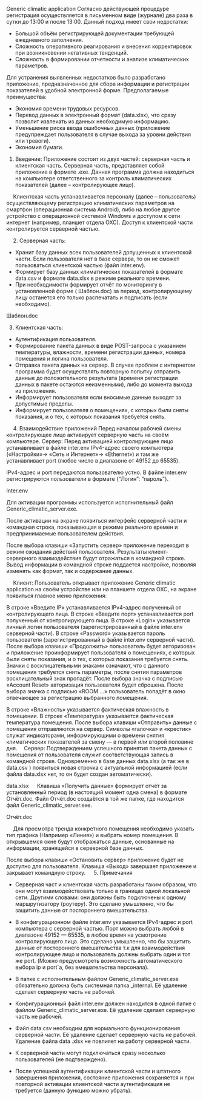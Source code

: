 Generic climatic application
Согласно действующей процедуре регистрация осуществляется в письменном виде (журнале) два раза в сутки до 13:00 и после 13:00. 
Данный подход имеет свои недостатки:
-	Большой объём регистрирующей документации требующей ежедневного заполнения.
-	Сложность оперативного реагирования и внесения корректировок при возникновении негативных тенденций.
-	Сложность в формировании отчетности и анализе климатических параметров.

Для устранения выявленных недостатков было разработано приложение, предназначенное для сбора информации и регистрации показателей в удобной электронной форме.
Предполагаемые преимущества:
-	Экономия времени трудовых ресурсов.
-	Перевод данных в электронный формат (data.xlsx), что сразу позволит извлекать из данных необходимую информацию.
-	Уменьшение риска ввода ошибочных данных (приложение предупреждает пользователя в случае выхода за уровни действия или тревоги).
-	Экономия бумаги.
 
1.	Введение:
Приложение состоит из двух частей: серверная часть и клиентская часть.
Серверная часть, представляет собой приложение в формате .exe. Данная программа должна находиться на компьютере ответственного за контроль климатических показателей (далее – контролирующее лицо). 

 
 
Клиентская часть устанавливается персоналу (далее – пользователь) осуществляющему регистрацию климатических параметров на смартфон (операционная система Android), либо на любое другое устройство с операционной системой Windows и доступом к сети интернет (например, планшет отдела ОХС). Доступ к клиентской части контролируется серверной частью.

  
2.	Серверная часть:
-	Хранит базу данных всех пользователей допущенных к клиентской части. Если пользователя нет в  базе сервера, то он не сможет пользоваться клиентской частью (файл inter.env).
-	Формирует базу данных климатических показателей в формате data.csv и формате data.xlsx в режиме реального времени.  
-	При необходимости формирует отчёт по мониторингу в установленной форме ( Шаблон.doc) за период, контролирующему лицу останется его только распечатать и подписать (если необходимо).
 
Шаблон.doc

3.	Клиентская часть:
-	Аутентификация пользователя.
-	Формирование пакета данных в виде POST-запроса с указанием температуры, влажности, времени регистрации данных, номера помещения и логина пользователя.
-	Отправка пакета данных на сервер. В случае проблем с интернетом программа будет осуществлять повторную попытку отправить данные до положительного результата (временя регистрации данных в пакете остаются неизменными), либо до момента выхода из приложения.
-	Информирует пользователя если вносимые данные выходят за допустимые пределы.
-	Информирует пользователя о помещениях, с которых были сняты показания, и о тех, с которых показания требуется снять.

   
 
4.	Взаимодействие приложений
Перед началом рабочей смены контролирующее лицо активирует серверную часть на своём компьютере.
Сервер:
Перед активацией контролирующее лицо устанавливает в файле inter.env IPv4-адрес своего компьютера («Настройки»-> «Сеть и Интернет»-> «Ethernet») и там же устанавливает port (любое число в диапазоне от 49152 до 65535).

 

IPv4-адрес и port передаются пользователю устно.
В файле inter.env регистрируются пользователи в формате {“Логин”: “пароль”}.

 
Inter.env

Для активации программы используется исполнительный файл Generic_climatic_server.exe. 

 








После активации на экране появиться интерфейс серверной части и командная строка, показывающая в режиме реального времен и предпринимаемые пользователем действия.
 
После выбора клавиши «Запустить сервер» приложение переходит  в режим ожидания действий пользователя.
Результаты клиент-серверного взаимодействия будут отражаться в командной строке.
Вывод информации в командной строке поддается настройке, позволяя изменять как формат, так и содержание данных.



 
Клиент:
Пользователь открывает приложение Generic climatic application на своём устройстве или на планшете отдела ОХС, на экране появиться главное меню приложения:
 
В строке «Введите IP» устанавливается IPv4-адрес полученный от контролирующего лица.
В строке «Введите порт» устанавливается port полученный от контролирующего лица.
В строке «Login» указывается личный логин пользователя (зарегистрированный в файле inter.env серверной части).
В строке «Password» указывается пароль пользователя (зарегистрированный в файле inter.env серверной части).
После выбора клавиши «Продолжить» пользователь будет авторизован и приложение проинформирует пользователя о помещениях, с которых были сняты показания, и о тех, с которых показания требуется снять. Значки с восклицательными знаками означают, что с данного помещения требуется снять параметры, после снятия параметров восклицательный знак пропадёт.
После выбора значка с подписью «Account Reset» авторизация пользователя будет сброшена.
После выбора значка с подписью «ROOM …» пользователь попадёт в окно отвечающее за регистрацию выбранного помещения.
 

В строке «Влажность» указывается фактическая влажность в помещении.
В строке «Температура» указывается фактическая температура помещения. 
После выбора клавиши «Отправить» данные с помещения отправляются на сервер.
Символы «галочка» и «крестик» служат индикаторами, информирующими о времени снятия климатических показателей за смену — в первой или второй половине дня. 
Сервер:
Подтверждением успешного принятия пакета данных с помещения от пользователя служит соответствующая запись в командной строке.
Одновременно в базе данных data.xlsx (а так же в data.csv ) появиться новая строчка с актуальной информацией (если файла data.xlsx нет, то он будет создан автоматически).
  
data.xlsx
 
Клавиша «Получить данные» формирует отчёт за установленный период (в настоящий момент одна смена) в формате Отчёт.doc. Файл Отчёт.doc создаётся в той же папке, где находится файл Generic_climatic_server.exe.
 
Отчёт.doc

 
Для просмотра тренда конкретного помещения необходимо указать тип графика (Например «Линия») и выбрать номер помещения. В открывшемся окне будут отображаться данные, основанные на информации, хранящейся в серверной базе данных.
 
После выбора клавиши «Остановить сервер» приложение будет не доступно для пользователя.
Клавиша «Выход» завершает приложение и закрывает командную строку.
 
5.	Примечания
-	Серверная част и клиентская часть разработаны таким образом, что они могут взаимодействовать только в границах одной локальной сети. Другими словами: они должны быть подключены к одному маршрутизатору (роутеру). Это сделано умышленно, что бы защитить данные от постороннего вмешательства.
-	В конфигурационном файле inter.env указывается IPv4-адрес и port компьютера с серверной частью. Порт можно выбрать любой в диапазоне 49152 — 65535, в любое время на усмотрение контролирующего лица. Это сделано умышленно, что бы защитить данные от постороннего вмешательства т.к для взаимодействия контролирующее лицо и пользователь должны выбрать один и тот же port. (Можно предусмотреть возможность автоматического выбора ip и port`а, без вмешательства персонала).
-	В папке с исполнительным файлом Generic_climatic_server.exe обязательно должна быть системная папка _internal. Её удаление сделает серверную часть не рабочей.
-	Конфигурационный файл inter.env должен находится в одной папке с файлом Generic_climatic_server.exe. Её удаление сделает серверную часть не рабочей.
-	Файл data.csv необходим для нормального функционирования серверной части. Её удаление сделает серверную часть не рабочей. Удаление файла data .xlsx не повлияет на работу серверной части.
-	К серверной части могут подключаться сразу несколько пользователей (не подтверждено).
 
-	После успешной аутентификации клиентской части и штатного завершения приложения, состояние приложения сохраняется и при повторной активации клиентской части аутентификация не требуется (данную функцию можно убрать).

